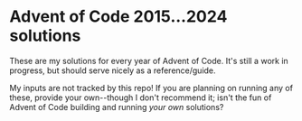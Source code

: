 # Advent of Code 2015...2024 solutions

These are my solutions for every year of Advent of Code. It's still a work in
progress, but should serve nicely as a reference/guide.

My inputs are not tracked by this repo! If you are planning on running any of
these, provide your own--though I don't recommend it; isn't the fun of Advent
of Code building and running _your own_ solutions?
